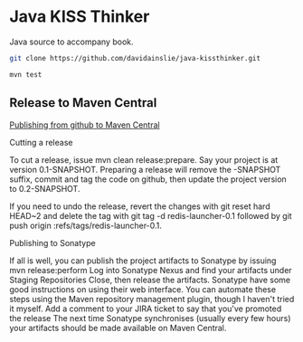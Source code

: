 Java KISS Thinker
=================
Java source to accompany book. 

```bash
git clone https://github.com/davidainslie/java-kissthinker.git

mvn test
```

Release to Maven Central
------------------------
[Publishing from github to Maven Central](http://datumedge.blogspot.co.uk/2012/05/publishing-from-github-to-maven-central.html)

Cutting a release

To cut a release, issue mvn clean release:prepare.
Say your project is at version 0.1-SNAPSHOT.
Preparing a release will remove the -SNAPSHOT suffix, commit and tag the code on github, then update the project version to 0.2-SNAPSHOT.

If you need to undo the release, revert the changes with
git reset <hyphen><hyphen>hard HEAD~2
and delete the tag with
git tag -d redis-launcher-0.1
followed by
git push origin :refs/tags/redis-launcher-0.1.

Publishing to Sonatype

If all is well, you can publish the project artifacts to Sonatype by issuing
mvn release:perform
Log into Sonatype Nexus and find your artifacts under Staging Repositories
Close, then release the artifacts.
Sonatype have some good instructions on using their web interface.
You can automate these steps using the Maven repository management plugin, though I haven't tried it myself.
Add a comment to your JIRA ticket to say that you've promoted the release
The next time Sonatype synchronises (usually every few hours) your artifacts should be made available on Maven Central.